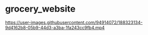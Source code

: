 # grocery_website


https://user-images.githubusercontent.com/94914072/188323134-9d4162b8-05b9-44d3-a3ba-1fa243cc9fb4.mp4

